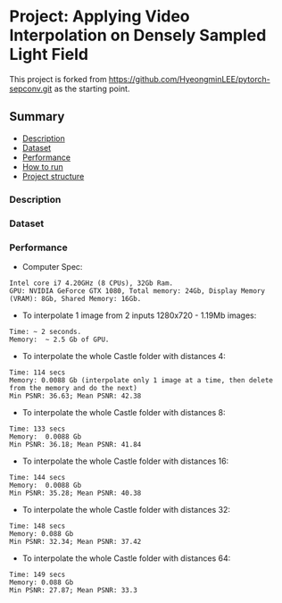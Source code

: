 # Project: Applying Video Interpolation on Densely Sampled Light Field  
This project is forked from https://github.com/HyeongminLEE/pytorch-sepconv.git as the starting point.

## Summary
* [Description](#Description)
* [Dataset](#Dataset)
* [Performance](#Performance)
* [How to run](#How-to-run)
* [Project structure](#Project-structure)

### Description

### Dataset

### Performance
* Computer Spec:  
```
Intel core i7 4.20GHz (8 CPUs), 32Gb Ram.  
GPU: NVIDIA GeForce GTX 1080, Total memory: 24Gb, Display Memory (VRAM): 8Gb, Shared Memory: 16Gb.  
```
* To interpolate 1 image from 2 inputs 1280x720 - 1.19Mb images:  
```
Time: ~ 2 seconds.  
Memory:  ~ 2.5 Gb of GPU.
```
* To interpolate the whole Castle folder with distances 4:  
```
Time: 114 secs    
Memory: 0.0088 Gb (interpolate only 1 image at a time, then delete from the memory and do the next)  
Min PSNR: 36.63; Mean PSNR: 42.38  
```
* To interpolate the whole Castle folder with distances 8:  
```
Time: 133 secs  
Memory:  0.0088 Gb  
Min PSNR: 36.18; Mean PSNR: 41.84  
```
* To interpolate the whole Castle folder with distances 16:  
```
Time: 144 secs
Memory:  0.0088 Gb  
Min PSNR: 35.28; Mean PSNR: 40.38
```
* To interpolate the whole Castle folder with distances 32:  
```
Time: 148 secs
Memory: 0.088 Gb
Min PSNR: 32.34; Mean PSNR: 37.42 
```
* To interpolate the whole Castle folder with distances 64:  
```
Time: 149 secs
Memory: 0.088 Gb
Min PSNR: 27.87; Mean PSNR: 33.3
```
